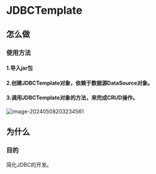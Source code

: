 # JDBCTemplate

## 怎么做

### 使用方法

#### 1.导入jar包

#### 2.创建JDBCTemplate对象，依赖于数据源DataSource对象。

#### 3.调用JDBCTemplate对象的方法，来完成CRUD操作。

![image-20240508203234561](../TyporaImage/image-20240508203234561.png)





## 为什么

### 目的

简化JDBC的开发。